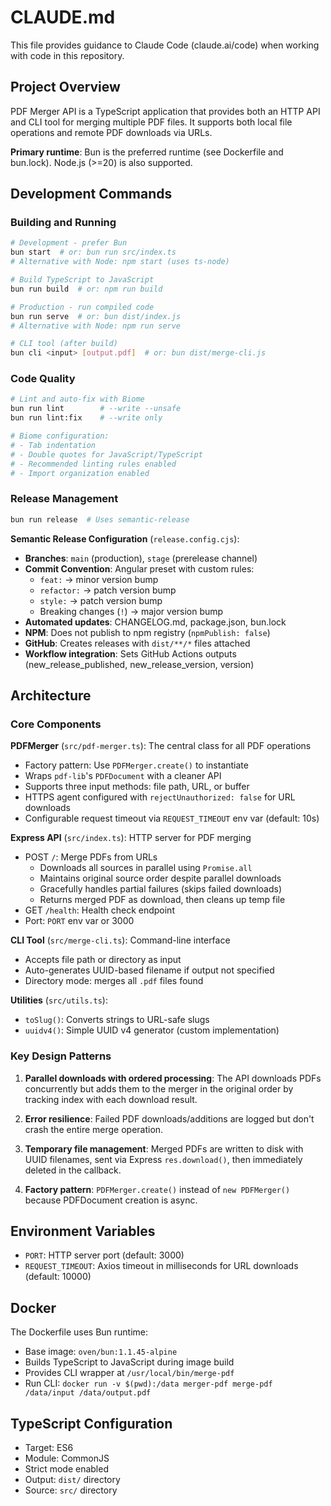 # CLAUDE.md

This file provides guidance to Claude Code (claude.ai/code) when working with code in this repository.

## Project Overview

PDF Merger API is a TypeScript application that provides both an HTTP API and CLI tool for merging multiple PDF files. It supports both local file operations and remote PDF downloads via URLs.

**Primary runtime**: Bun is the preferred runtime (see Dockerfile and bun.lock). Node.js (>=20) is also supported.

## Development Commands

### Building and Running
```bash
# Development - prefer Bun
bun start  # or: bun run src/index.ts
# Alternative with Node: npm start (uses ts-node)

# Build TypeScript to JavaScript
bun run build  # or: npm run build

# Production - run compiled code
bun run serve  # or: bun dist/index.js
# Alternative with Node: npm run serve

# CLI tool (after build)
bun cli <input> [output.pdf]  # or: bun dist/merge-cli.js
```

### Code Quality
```bash
# Lint and auto-fix with Biome
bun run lint        # --write --unsafe
bun run lint:fix    # --write only

# Biome configuration:
# - Tab indentation
# - Double quotes for JavaScript/TypeScript
# - Recommended linting rules enabled
# - Import organization enabled
```

### Release Management
```bash
bun run release  # Uses semantic-release
```

**Semantic Release Configuration** (`release.config.cjs`):
- **Branches**: `main` (production), `stage` (prerelease channel)
- **Commit Convention**: Angular preset with custom rules:
  - `feat:` → minor version bump
  - `refactor:` → patch version bump
  - `style:` → patch version bump
  - Breaking changes (`!`) → major version bump
- **Automated updates**: CHANGELOG.md, package.json, bun.lock
- **NPM**: Does not publish to npm registry (`npmPublish: false`)
- **GitHub**: Creates releases with `dist/**/*` files attached
- **Workflow integration**: Sets GitHub Actions outputs (new_release_published, new_release_version, version)

## Architecture

### Core Components

**PDFMerger** (`src/pdf-merger.ts`): The central class for all PDF operations
- Factory pattern: Use `PDFMerger.create()` to instantiate
- Wraps `pdf-lib`'s `PDFDocument` with a cleaner API
- Supports three input methods: file path, URL, or buffer
- HTTPS agent configured with `rejectUnauthorized: false` for URL downloads
- Configurable request timeout via `REQUEST_TIMEOUT` env var (default: 10s)

**Express API** (`src/index.ts`): HTTP server for PDF merging
- POST `/`: Merge PDFs from URLs
  - Downloads all sources in parallel using `Promise.all`
  - Maintains original source order despite parallel downloads
  - Gracefully handles partial failures (skips failed downloads)
  - Returns merged PDF as download, then cleans up temp file
- GET `/health`: Health check endpoint
- Port: `PORT` env var or 3000

**CLI Tool** (`src/merge-cli.ts`): Command-line interface
- Accepts file path or directory as input
- Auto-generates UUID-based filename if output not specified
- Directory mode: merges all `.pdf` files found

**Utilities** (`src/utils.ts`):
- `toSlug()`: Converts strings to URL-safe slugs
- `uuidv4()`: Simple UUID v4 generator (custom implementation)

### Key Design Patterns

1. **Parallel downloads with ordered processing**: The API downloads PDFs concurrently but adds them to the merger in the original order by tracking index with each download result.

2. **Error resilience**: Failed PDF downloads/additions are logged but don't crash the entire merge operation.

3. **Temporary file management**: Merged PDFs are written to disk with UUID filenames, sent via Express `res.download()`, then immediately deleted in the callback.

4. **Factory pattern**: `PDFMerger.create()` instead of `new PDFMerger()` because PDFDocument creation is async.

## Environment Variables

- `PORT`: HTTP server port (default: 3000)
- `REQUEST_TIMEOUT`: Axios timeout in milliseconds for URL downloads (default: 10000)

## Docker

The Dockerfile uses Bun runtime:
- Base image: `oven/bun:1.1.45-alpine`
- Builds TypeScript to JavaScript during image build
- Provides CLI wrapper at `/usr/local/bin/merge-pdf`
- Run CLI: `docker run -v $(pwd):/data merger-pdf merge-pdf /data/input /data/output.pdf`

## TypeScript Configuration

- Target: ES6
- Module: CommonJS
- Strict mode enabled
- Output: `dist/` directory
- Source: `src/` directory
